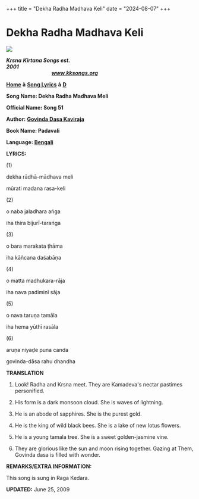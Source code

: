 +++
title = "Dekha Radha Madhava Keli"
date = "2024-08-07"
+++

# Dekha Radha Madhava Keli
**[![](http://kksongs.org/image_files/image002.jpg)](http://kksongs.org/)**

**_Krsna_** **_Kirtana Songs est. 2001_**                                                                                                                                                      **_www.kksongs.org_**

[**Home**](http://kksongs.org/) **à** [**Song Lyrics**](http://kksongs.org/lyrics.html) **à** [**D**](http://kksongs.org/songs/song_d.html)

**Song Name: Dekha Radha Madhava Meli**

**Official Name: Song 51**

**Author:** [**Govinda** **Dasa Kaviraja**](http://kksongs.org/authors/list/govindadasa.html)

**Book Name: Padavali**

**Language: [Bengali](http://kksongs.org/language/list/bengali.html)**

**LYRICS:**

(1)

dekha rādhā-mādhava meli

mūrati madana rasa-keli

(2)

o naba jaladhara ańga

iha thira bijurī-tarańga

(3)

o bara marakata ṭhāma

iha kāñcana daśabāṇa

(4)

o matta madhukara-rāja

iha nava padiminī sāja

(5)

o nava taruṇa tamāla

iha hema yūthī rasāla

(6)

aruṇa niyaḍe puna canda

govinda-dāsa rahu dhandha

**TRANSLATION**

1) Look! Radha and Krsna meet. They are Kamadeva's nectar pastimes personified.

2) His form is a dark monsoon cloud. She is waves of lightning.

3) He is an abode of sapphires. She is the purest gold.

4) He is the king of wild black bees. She is a lake of new lotus flowers.

5) He is a young tamala tree. She is a sweet golden-jasmine vine.

6) They are glorious like the sun and moon rising together. Gazing at Them, Govinda dasa is filled with wonder.

**REMARKS/EXTRA INFORMATION:**

This song is sung in Raga Kedara.

**UPDATED:** June 25, 2009